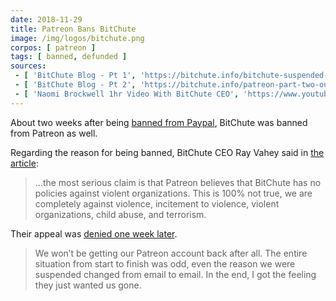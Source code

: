```yaml
---
date: 2018-11-29
title: Patreon Bans BitChute
image: /img/logos/bitchute.png
corpos: [ patreon ]
tags: [ banned, defunded ]
sources:
 - [ 'BitChute Blog - Pt 1', 'https://bitchute.info/bitchute-suspended-by-patreon-but-theres-more/' ]
 - [ 'BitChute Blog - Pt 2', 'https://bitchute.info/patreon-part-two-our-appeal-was-denied/' ]
 - [ 'Naomi Brockwell 1hr Video With BitChute CEO', 'https://www.youtube.com/watch?v=wvvJOxJUlcQ' ]
---
```


About two weeks after being [banned from Paypal](https://bitchute.info/bitchutes-immediate-removal-from-paypal/), BitChute was banned from Patreon as well.

Regarding the reason for being banned, BitChute CEO Ray Vahey said in [the article](https://bitchute.info/bitchute-suspended-by-patreon-but-theres-more/):
> ...the most serious claim is that Patreon believes that BitChute has no policies against violent organizations.
> This is 100% not true, we are completely against violence, incitement to violence, violent organizations, child abuse, and terrorism.

Their appeal was [denied one week later](https://bitchute.info/patreon-part-two-our-appeal-was-denied/).
> We won’t be getting our Patreon account back after all. The entire situation from start to finish was odd, even the reason we were suspended changed from email to email. In the end, I got the feeling they just wanted us gone.
